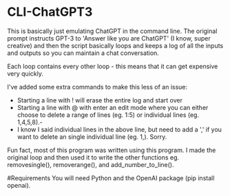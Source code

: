 # CLI-ChatGPT3
This is basically just emulating ChatGPT in the command line. The original prompt instructs GPT-3 to 'Answer like you are ChatGPT' (I know, super creative) and then the script basically loops and keeps a log of all the inputs and outputs so you can maintain a chat conversation.

Each loop contains every other loop - this means that it can get expensive very quickly. 

I've added some extra commands to make this less of an issue:
- Starting a line with ! will erase the entire log and start over
- Starting a line with @ with enter an edit mode where you can either choose to delete a range of lines (eg. 1:5) or individual lines (eg. 1,4,5,8).-
- I know I said individual lines in the above line, but need to add a ',' if you want to delete an single individual line (eg. 1,). Sorry.

Fun fact, most of this program was written using this program. I made the original loop and then used it to write the other functions eg. removesingle(), removerange(), and add_number_to_line().

#Requirements
You will need Python and the OpenAI package (pip install openai).
